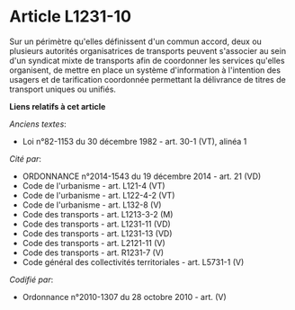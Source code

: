 # Article L1231-10

Sur un périmètre qu'elles définissent d'un commun accord, deux ou plusieurs autorités organisatrices de transports peuvent
s'associer au sein d'un syndicat mixte de transports afin de coordonner les services qu'elles organisent, de mettre en place
un système d'information à l'intention des usagers et de tarification coordonnée permettant la délivrance de titres de
transport uniques ou unifiés.

**Liens relatifs à cet article**

_Anciens textes_:

  - Loi n°82-1153 du 30 décembre 1982 - art. 30-1 (VT), alinéa 1

_Cité par_:

  - ORDONNANCE n°2014-1543 du 19 décembre 2014 - art. 21 (VD)
  - Code de l'urbanisme - art. L121-4 (VT)
  - Code de l'urbanisme - art. L122-4-2 (VT)
  - Code de l'urbanisme - art. L132-8 (V)
  - Code des transports - art. L1213-3-2 (M)
  - Code des transports - art. L1231-11 (VD)
  - Code des transports - art. L1231-13 (VD)
  - Code des transports - art. L2121-11 (V)
  - Code des transports - art. R1231-7 (V)
  - Code général des collectivités territoriales - art. L5731-1 (V)

_Codifié par_:

  - Ordonnance n°2010-1307 du 28 octobre 2010 - art. (V)
